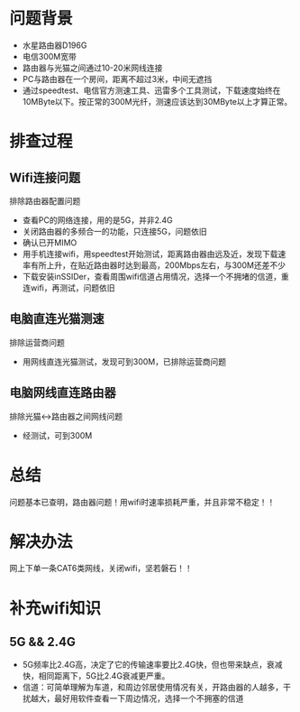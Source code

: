 # 问题背景
- 水星路由器D196G
- 电信300M宽带
- 路由器与光猫之间通过10-20米网线连接
- PC与路由器在一个房间，距离不超过3米，中间无遮挡
- 通过speedtest、电信官方测速工具、迅雷多个工具测试，下载速度始终在10MByte以下。按正常的300M光纤，测速应该达到30MByte以上才算正常。
# 排查过程
## Wifi连接问题
排除路由器配置问题
- 查看PC的网络连接，用的是5G，并非2.4G
- 关闭路由器的多频合一的功能，只连接5G，问题依旧
- 确认已开MIMO
- 用手机连接wifi，用speedtest开始测试，距离路由器由远及近，发现下载速率有所上升，在贴近路由器时达到最高，200Mbps左右，与300M还差不少
- 下载安装inSSIDer，查看周围wifi信道占用情况，选择一个不拥堵的信道，重连wifi，再测试，问题依旧
## 电脑直连光猫测速
排除运营商问题
- 用网线直连光猫测试，发现可到300M，已排除运营商问题
## 电脑网线直连路由器
排除光猫<->路由器之间网线问题
- 经测试，可到300M
# 总结
问题基本已查明，路由器问题！用wifi时速率损耗严重，并且非常不稳定！！
# 解决办法
网上下单一条CAT6类网线，关闭wifi，坚若磐石！！
# 补充wifi知识
## 5G && 2.4G
- 5G频率比2.4G高，决定了它的传输速率要比2.4G快，但也带来缺点，衰减快，相同距离下，5G比2.4G衰减更严重。
- 信道：可简单理解为车道，和周边邻居使用情况有关，开路由器的人越多，干扰越大，最好用软件查看一下周边情况，选择一个不拥塞的信道




